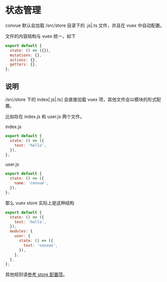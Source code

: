 # 状态管理

convue 默认会加载 /src/store 目录下的 .js|.ts 文件，并且在 vuex 中自动配置。

文件的内容结构与 vuex 统一，如下

```js
export default {
  state: () => ({}),
  mutations: {},
  actions: {},
  getters: {},
};
```

## 说明

/src/store 下的 index[.js|.ts] 会直接加载 vuex 项，其他文件会以模块的形式配置。

比如存在 index.js 和 user.js 两个文件。

index.js

```js
export default {
  state: () => ({
    text: 'hello',
  }),
};
```

user.js

```js
export default {
  state: () => ({
    name: 'convue',
  }),
};
```

那么 vuex store 实际上是这种结构

```js
export default {
  state: () => ({
    text: 'hello',
  }),
  modules: {
    user: {
      state: () => ({
        text: 'convue',
      }),
    },
  },
};
```

其他规则请[参考 store 配置项](/config/store)。
